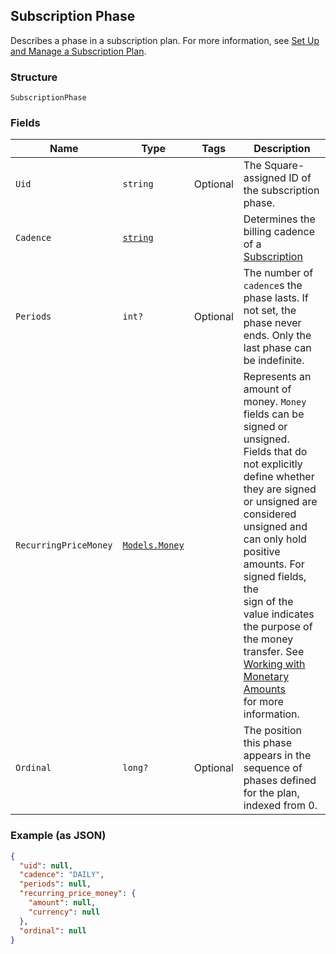 ## Subscription Phase

Describes a phase in a subscription plan. For more information, see
[Set Up and Manage a Subscription Plan](https://developer.squareup.com/docs/docs/subscriptions-api/setup-plan).

### Structure

`SubscriptionPhase`

### Fields

| Name | Type | Tags | Description |
|  --- | --- | --- | --- |
| `Uid` | `string` | Optional | The Square-assigned ID of the subscription phase. |
| `Cadence` | [`string`](/doc/models/subscription-cadence.md) |  | Determines the billing cadence of a [Subscription](#type-Subscription) |
| `Periods` | `int?` | Optional | The number of `cadence`s the phase lasts. If not set, the phase never ends. Only the last phase can be indefinite. |
| `RecurringPriceMoney` | [`Models.Money`](/doc/models/money.md) |  | Represents an amount of money. `Money` fields can be signed or unsigned.<br>Fields that do not explicitly define whether they are signed or unsigned are<br>considered unsigned and can only hold positive amounts. For signed fields, the<br>sign of the value indicates the purpose of the money transfer. See<br>[Working with Monetary Amounts](https://developer.squareup.com/docs/build-basics/working-with-monetary-amounts)<br>for more information. |
| `Ordinal` | `long?` | Optional | The position this phase appears in the sequence of phases defined for the plan, indexed from 0. |

### Example (as JSON)

```json
{
  "uid": null,
  "cadence": "DAILY",
  "periods": null,
  "recurring_price_money": {
    "amount": null,
    "currency": null
  },
  "ordinal": null
}
```

